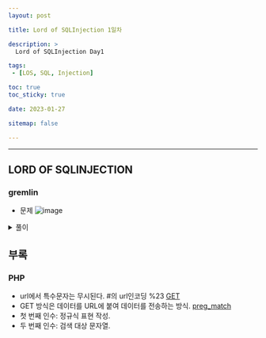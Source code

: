 ```yaml
---
layout: post

title: Lord of SQLInjection 1일차

description: >
  Lord of SQLInjection Day1

tags:
 - [LOS, SQL, Injection]

toc: true
toc_sticky: true

date: 2023-01-27

sitemap: false

---
```

---
## LORD OF SQLINJECTION
### gremlin
- 문제
![image](https://user-images.githubusercontent.com/105637541/214993709-b924eb34-bf29-4a43-b882-48305e87257f.png)

<details markdown="1">
<summary>풀이</summary>

```php
$query = "select id from prob_gremlin where id='{$_GET[id]}' and pw='{$_GET[pw]}'";
```
- db에서 select한 id를 $query에 저장한다.

![image](https://user-images.githubusercontent.com/105637541/214982854-8f9978c1-76e2-49ad-9626-316e7f2748d3.png)
- mysqli_query($db, $query): db에서 query로 가져온 데이터.
- $result = mysqli_fetch_array(): $result에 array로 저장한다.
- if $result['id'] solve("gremlin"): id가 result에 있으면 solve.
> 입력된 id가 db에 있으면 gremlin이 해결된다. admin 등의 id로 시도해볼 수 있겠지만, 여기에선 논리식으로 풀이한다.

- 답안
id= '' and pw= '' 값이 TRUE가 나오면 되는 문제다.
1. id= '' or '1=1' & pw= '' or '1=1'
가장 단순하게 TRUE and TRUE를 만들었다. 
2. id= '' or '1=1' or '#' /and pw=/
id를 TRUE로 만들어주고 and 뒤를 주석처리하여 TRUE를 만들었다.
3. **id= '' or '1=1' or '1=1' /and pw=/
and 연산이 선순위를 가지는 점을 이용하였다. 
TRUE or TRUE and FALSE로 구성했다. 최종 TRUE.**
4. pw='1' or '1=1'
3.과 같다. FALSE and FALSE or TRUE로 구성했다. 최종 TRUE.
</details>

## 부록
### PHP
- url에서 특수문자는 무시된다. #의 url인코딩 %23 
[GET](https://stonefree.tistory.com/616)
- GET 방식은 데이터를 URL에 붙여 데이터를 전송하는 방식.
[preg_match](https://ponyozzang.tistory.com/176)
- 첫 번째 인수: 정규식 표현 작성.
- 두 번째 인수: 검색 대상 문자열.